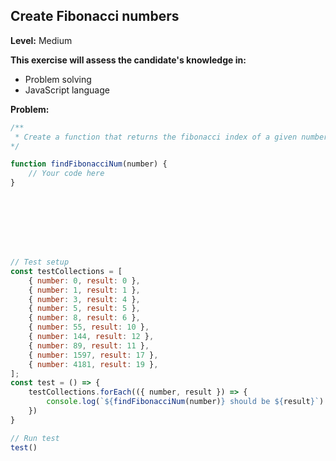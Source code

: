 ## Create Fibonacci numbers


**Level:** Medium

**This exercise will assess the candidate's knowledge in:**
- Problem solving
- JavaScript language

**Problem:**
```javascript
/**
 * Create a function that returns the fibonacci index of a given number
*/

function findFibonacciNum(number) {
    // Your code here
}








// Test setup
const testCollections = [
    { number: 0, result: 0 },
    { number: 1, result: 1 },
    { number: 3, result: 4 },
    { number: 5, result: 5 },
    { number: 8, result: 6 },
    { number: 55, result: 10 },
    { number: 144, result: 12 },
    { number: 89, result: 11 },
    { number: 1597, result: 17 },
    { number: 4181, result: 19 },
];
const test = () => {
    testCollections.forEach(({ number, result }) => {
        console.log(`${findFibonacciNum(number)} should be ${result}`)
    })
}

// Run test
test()
```

